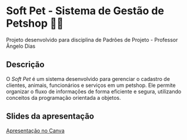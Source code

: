 # Soft Pet - Sistema de Gestão de Petshop 🐶🐱
Projeto desenvolvido para disciplina de Padrões de Projeto - Professor Ângelo Dias

## Descrição
O *Soft Pet* é um sistema desenvolvido para gerenciar o cadastro de clientes, animais, funcionários e serviços em um petshop. Ele permite organizar o fluxo de informações de forma eficiente e segura, utilizando conceitos da programação orientada a objetos.

## Slides da apresentação

[Apresentação no Canva](https://www.canva.com/design/DAGoxjG_r6o/_7UYLmmLBuwcTDJNy0ebOA/edit?utm_content=DAGoxjG_r6o&utm_campaign=designshare&utm_medium=link2&utm_source=sharebutton)
